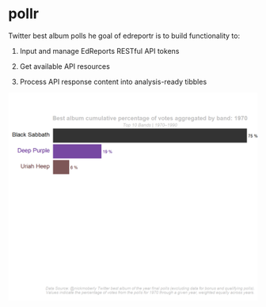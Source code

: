 # pollr
Twitter best album polls
he goal of edreportr is to build functionality to:



1.  Input and manage EdReports RESTful API tokens

2.  Get available API resources

3.  Process API response content into analysis-ready tibbles



<p align="center">

  <img src="plots/album_poll_final_percentage.gif" alt="reviewer">



</p>